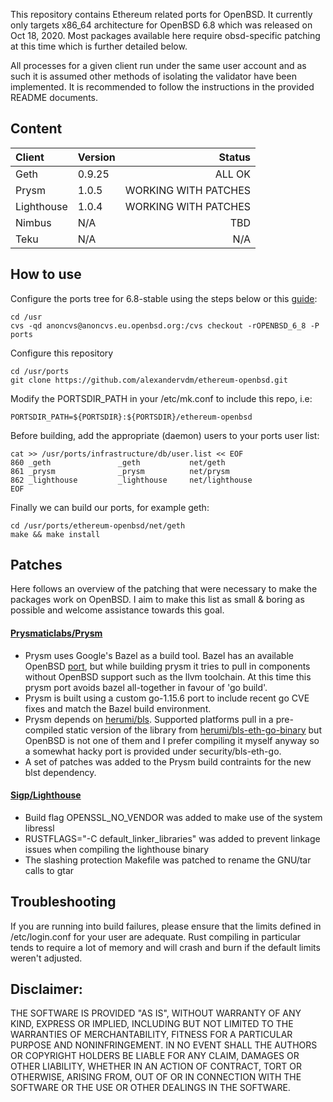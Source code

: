 
This repository contains Ethereum related ports for OpenBSD. It currently only targets x86_64 architecture for OpenBSD 6.8 which was released on Oct 18, 2020. Most packages available here require obsd-specific patching at this time which is further detailed below.

All processes for a given client run under the same user account and as such it is assumed other methods of isolating the validator have been implemented.
It is recommended to follow the instructions in the provided README documents.

## Content

| Client | Version | Status |
| :---         |     :---      |          ---: |
| Geth    | 0.9.25            | ALL OK    |
| Prysm   | 1.0.5      | WORKING WITH PATCHES    |
| Lighthouse    | 1.0.4       | WORKING WITH PATCHES    |
| Nimbus        | N/A         | TBD |
| Teku          | N/A         | N/A    |

## How to use

Configure the ports tree for 6.8-stable using the steps below or this [guide](https://www.openbsd.org/faq/ports/ports.html):
```
cd /usr
cvs -qd anoncvs@anoncvs.eu.openbsd.org:/cvs checkout -rOPENBSD_6_8 -P ports
```

Configure this repository
```
cd /usr/ports
git clone https://github.com/alexandervdm/ethereum-openbsd.git
```

Modify the PORTSDIR_PATH in your /etc/mk.conf to include this repo, i.e:
```
PORTSDIR_PATH=${PORTSDIR}:${PORTSDIR}/ethereum-openbsd
```

Before building, add the appropriate (daemon) users to your ports user list:
```
cat >> /usr/ports/infrastructure/db/user.list << EOF
860 _geth               _geth           net/geth
861 _prysm              _prysm          net/prysm
862 _lighthouse         _lighthouse     net/lighthouse
EOF
```

Finally we can build our ports, for example geth:
```
cd /usr/ports/ethereum-openbsd/net/geth
make && make install
```

## Patches

Here follows an overview of the patching that were necessary to make the packages work on OpenBSD. I aim to make this list as small & boring as possible and welcome assistance towards this goal.

#### [Prysmaticlabs/Prysm](https://github.com/prysmaticlabs/prysm)
- Prysm uses Google's Bazel as a build tool. Bazel has an available OpenBSD [port](https://marc.info/?l=openbsd-ports&m=159163098121456&w=2), but while building prysm it tries to pull in components without OpenBSD support such as the llvm toolchain. At this time this prysm port avoids bazel all-together in favour of 'go build'.
- Prysm is built using a custom go-1.15.6 port to include recent go CVE fixes and match the Bazel build environment.
- Prysm depends on [herumi/bls](https://github.com/herumi/bls). Supported platforms pull in a pre-compiled static version of the library from [herumi/bls-eth-go-binary](https://github.com/herumi/bls-eth-go-binary) but OpenBSD is not one of them and I prefer compiling it myself anyway so a somewhat hacky port is provided under security/bls-eth-go.
- A set of patches was added to the Prysm build contraints for the new blst dependency.

#### [Sigp/Lighthouse](https://github.com/sigp/lighthouse)
- Build flag OPENSSL_NO_VENDOR was added to make use of the system libressl
- RUSTFLAGS="-C default_linker_libraries" was added to prevent linkage issues when compiling the lighthouse binary
- The slashing protection Makefile was patched to rename the GNU/tar calls to gtar

## Troubleshooting

If you are running into build failures, please ensure that the limits defined in /etc/login.conf for your user are adequate. Rust compiling in particular tends to require a lot of memory and will crash and burn if the default limits weren't adjusted.

## Disclaimer:

THE SOFTWARE IS PROVIDED "AS IS", WITHOUT WARRANTY OF ANY KIND, EXPRESS OR IMPLIED,
INCLUDING BUT NOT LIMITED TO THE WARRANTIES OF MERCHANTABILITY, FITNESS FOR A
PARTICULAR PURPOSE AND NONINFRINGEMENT. IN NO EVENT SHALL THE AUTHORS OR COPYRIGHT
HOLDERS BE LIABLE FOR ANY CLAIM, DAMAGES OR OTHER LIABILITY, WHETHER IN AN ACTION
OF CONTRACT, TORT OR OTHERWISE, ARISING FROM, OUT OF OR IN CONNECTION WITH THE
SOFTWARE OR THE USE OR OTHER DEALINGS IN THE SOFTWARE.



